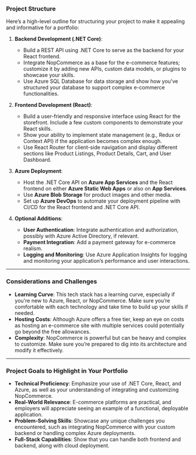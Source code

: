 ### **Project Structure**

Here’s a high-level outline for structuring your project to make it appealing and informative for a portfolio:

1. **Backend Development (.NET Core)**:
   - Build a REST API using .NET Core to serve as the backend for your React frontend.
   - Integrate NopCommerce as a base for the e-commerce features; customize it by adding new APIs, custom data models, or plugins to showcase your skills.
   - Use Azure SQL Database for data storage and show how you’ve structured your database to support complex e-commerce functionalities.

2. **Frontend Development (React)**:
   - Build a user-friendly and responsive interface using React for the storefront. Include a few custom components to demonstrate your React skills.
   - Show your ability to implement state management (e.g., Redux or Context API) if the application becomes complex enough.
   - Use React Router for client-side navigation and display different sections like Product Listings, Product Details, Cart, and User Dashboard.

3. **Azure Deployment**:
   - Host the .NET Core API on **Azure App Services** and the React frontend on either **Azure Static Web Apps** or also on **App Services**.
   - Use **Azure Blob Storage** for product images and other media.
   - Set up **Azure DevOps** to automate your deployment pipeline with CI/CD for the React frontend and .NET Core API.

4. **Optional Additions**:
   - **User Authentication**: Integrate authentication and authorization, possibly with Azure Active Directory, if relevant.
   - **Payment Integration**: Add a payment gateway for e-commerce realism.
   - **Logging and Monitoring**: Use Azure Application Insights for logging and monitoring your application’s performance and user interactions.

---

### **Considerations and Challenges**

- **Learning Curve**: This tech stack has a learning curve, especially if you're new to Azure, React, or NopCommerce. Make sure you’re comfortable with each technology and take time to build up your skills if needed.
- **Hosting Costs**: Although Azure offers a free tier, keep an eye on costs as hosting an e-commerce site with multiple services could potentially go beyond the free allowances.
- **Complexity**: NopCommerce is powerful but can be heavy and complex to customize. Make sure you’re prepared to dig into its architecture and modify it effectively.

---

### **Project Goals to Highlight in Your Portfolio**

- **Technical Proficiency**: Emphasize your use of .NET Core, React, and Azure, as well as your understanding of integrating and customizing NopCommerce.
- **Real-World Relevance**: E-commerce platforms are practical, and employers will appreciate seeing an example of a functional, deployable application.
- **Problem-Solving Skills**: Showcase any unique challenges you encountered, such as integrating NopCommerce with your custom backend or handling complex Azure deployments.
- **Full-Stack Capabilities**: Show that you can handle both frontend and backend, along with cloud deployment.